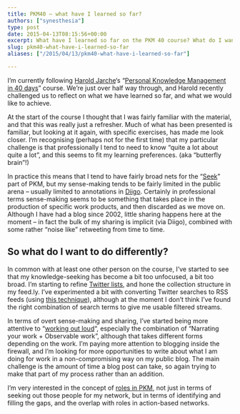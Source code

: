 ```yaml
---
title: PKM40 – what have I learned so far?
authors: ["synesthesia"]
type: post
date: 2015-04-13T08:15:56+00:00
excerpt: What have I learned so far on the PKM 40 course? What do I want to achieve from the rest of the course? What do I want to do differently around personal knowledge management?
slug: pkm40-what-have-i-learned-so-far 
aliases: ["/2015/04/13/pkm40-what-have-i-learned-so-far"]

---
```

I&#8217;m currently following [Harold Jarche][1]&#8216;s &#8220;[Personal Knowledge Management in 40 days][2]&#8221; course. We&#8217;re just over half way through, and Harold recently challenged us to reflect on what we have learned so far, and what we would like to achieve.

At the start of the course I thought that I was fairly familiar with the material, and that this was really just a refresher. Much of what has been presented is familiar, but looking at it again, with specific exercises, has made me look closer. I&#8217;m recognising (perhaps not for the first time) that my particular challenge is that professionally I tend to need to know &#8220;quite a lot about quite a lot&#8221;, and this seems to fit my learning preferences. (aka &#8220;butterfly brain&#8221;!)

In practice this means that I tend to have fairly broad nets for the &#8220;[Seek][3]&#8221; part of PKM, but my sense-making tends to be fairly limited in the public arena – usually limited to annotations in [Diigo][4]. Certainly in professional terms sense-making seems to be something that takes place in the production of specific work products, and then discarded as we move on. Although I have had a blog since 2002, little sharing happens here at the moment – in fact the bulk of my sharing is implicit (via Diigo), combined with some rather &#8220;noise like&#8221; retweeting from time to time.

## So what do I want to do differently?

In common with at least one other person on the course, I&#8217;ve started to see that my knowledge-seeking has become a bit too unfocused, a bit too broad. I&#8217;m starting to refine [Twitter lists][5], and hone the collection structure in my feed.ly. I&#8217;ve experimented a bit with converting Twitter searches to RSS feeds (using [this technique][6]), although at the moment I don&#8217;t think I&#8217;ve found the right combination of search terms to give me usable filtered streams.

In terms of overt sense-making and sharing, I&#8217;ve started being more attentive to &#8220;[working out loud][7]&#8220;, especially the combination of &#8220;Narrating your work + Observable work&#8221;, although that takes different forms depending on the work. I&#8217;m paying more attention to blogging inside the firewall, and I&#8217;m looking for more opportunities to write about what I am doing for work in a non-compromising way on my public blog. The main challenge is the amount of time a blog post can take, so again trying to make that part of my process rather than an addition.

I&#8217;m very interested in the concept of [roles in PKM][8], not just in terms of seeking out those people for my network, but in terms of identifying and filling the gaps, and the overlap with roles in action-based networks.

 [1]: https://jarche.com/
 [2]: https://jarche.com/pkm-in-40-days/
 [3]: https://jarche.com/2014/02/the-seek-sense-share-framework/
 [4]: https://www.diigo.com/user/synesthesia
 [5]: https://twitter.com/Synesthesia/lists
 [6]: https://www.labnol.org/internet/twitter-rss-feed/28149/
 [7]: https://johnstepper.com/2012/05/26/working-out-loud-your-personal-content-strategy/
 [8]: https://jarche.com/2014/01/pkm-roles/